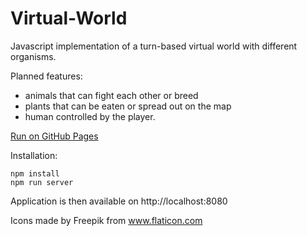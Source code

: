 Virtual-World
=============

Javascript implementation of a turn-based virtual world with different organisms.

Planned features:

 - animals that can fight each other or breed
 - plants that can be eaten or spread out on the map
 - human controlled by the player.

[Run on GitHub Pages](https://mwanago.github.io/Virtual-World/)

Installation:
```
npm install
npm run server
```
Application is then available on http://localhost:8080

Icons made by Freepik from www.flaticon.com
